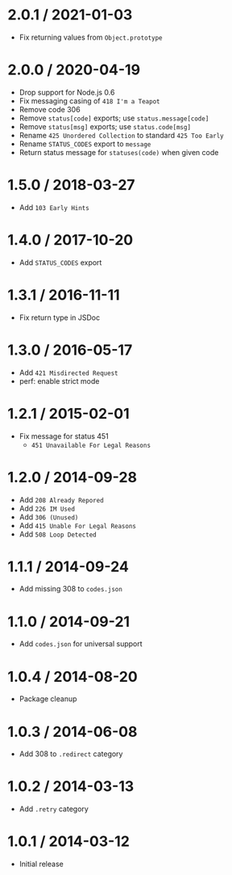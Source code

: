 2.0.1 / 2021-01-03
==================

* Fix returning values from `Object.prototype`

2.0.0 / 2020-04-19
==================

* Drop support for Node.js 0.6
* Fix messaging casing of `418 I'm a Teapot`
* Remove code 306
* Remove `status[code]` exports; use `status.message[code]`
* Remove `status[msg]` exports; use `status.code[msg]`
* Rename `425 Unordered Collection` to standard `425 Too Early`
* Rename `STATUS_CODES` export to `message`
* Return status message for `statuses(code)` when given code

1.5.0 / 2018-03-27
==================

* Add `103 Early Hints`

1.4.0 / 2017-10-20
==================

* Add `STATUS_CODES` export

1.3.1 / 2016-11-11
==================

* Fix return type in JSDoc

1.3.0 / 2016-05-17
==================

* Add `421 Misdirected Request`
* perf: enable strict mode

1.2.1 / 2015-02-01
==================

* Fix message for status 451
  * `451 Unavailable For Legal Reasons`

1.2.0 / 2014-09-28
==================

* Add `208 Already Repored`
* Add `226 IM Used`
* Add `306 (Unused)`
* Add `415 Unable For Legal Reasons`
* Add `508 Loop Detected`

1.1.1 / 2014-09-24
==================

* Add missing 308 to `codes.json`

1.1.0 / 2014-09-21
==================

* Add `codes.json` for universal support

1.0.4 / 2014-08-20
==================

* Package cleanup

1.0.3 / 2014-06-08
==================

* Add 308 to `.redirect` category

1.0.2 / 2014-03-13
==================

* Add `.retry` category

1.0.1 / 2014-03-12
==================

* Initial release
